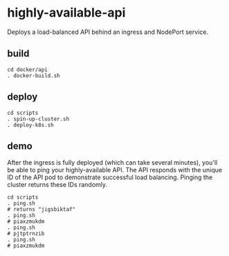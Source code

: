 # highly-available-api

Deploys a load-balanced API behind an ingress and NodePort service. 

## build 

```
cd docker/api
. docker-build.sh 
```

## deploy 

```
cd scripts
. spin-up-cluster.sh
. deploy-k8s.sh
```

## demo 

After the ingress is fully deployed (which can take several minutes), you'll be able to ping your highly-available API. The API responds with the unique ID of the API pod to demonstrate successful load balancing. Pinging the cluster returns these IDs randomly. 

```
cd scripts
. ping.sh
# returns "jigsbiktaf"
. ping.sh 
# piaxzmukdm
. ping.sh 
# pjtptrnzib
. ping.sh
# piaxzmukdm
```

